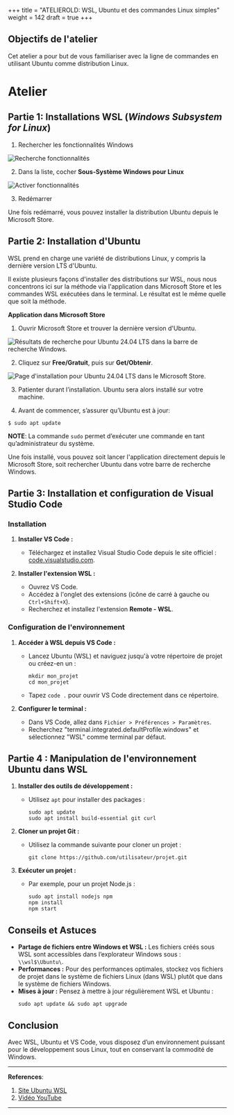 +++
title = "ATELIEROLD: WSL, Ubuntu et des commandes Linux simples"
weight = 142
draft = true
+++

## Objectifs de l'atelier

Cet atelier a pour but de vous familiariser avec la ligne de commandes en utilisant Ubuntu comme distribution Linux. 

<!--

## Format de la remise

{{% notice style=warning title=Attention %}}
Pour chacune des étapes des **parties 2 et 3** vous devrez prendre une **capture d'écran de vos commandes et résultats**. **ATTENTION**: On doit pouvoir voir votre nom d'utilisateur. Ne travaillez donc **pas** avec l'utilisateur `root`.
{{% /notice %}}

-->

# Atelier

## Partie 1: Installations WSL (*Windows Subsystem for Linux*)

1. Rechercher les fonctionnalités Windows

![Recherche fonctionnalités](recherche-fonctionnalites.png?width=25vw)

2. Dans la liste, cocher **Sous-Système Windows pour Linux**

![Activer fonctionnalités](activer-fonctionnalite.png?width=25vw)

3. Redémarrer

Une fois redémarré, vous pouvez installer la distribution Ubuntu depuis le Microsoft Store.

## Partie 2: Installation d'Ubuntu

WSL prend en charge une variété de distributions Linux, y compris la dernière version LTS d'Ubuntu. 

Il existe plusieurs façons d'installer des distributions sur WSL, nous nous concentrons ici sur la méthode via l'application dans Microsoft Store et les commandes WSL exécutées dans le terminal. Le résultat est le même quelle que soit la méthode.

**Application dans Microsoft Store**

1. Ouvrir Microsoft Store et trouver la dernière version d'Ubuntu.

![Résultats de recherche pour Ubuntu 24.04 LTS dans la barre de recherche Windows.](search-ubuntu-windows.png?width=40vw)

2. Cliquez sur **Free/Gratuit**, puis sur **Get/Obtenir**.

![Page d'installation pour Ubuntu 24.04 LTS dans le Microsoft Store.](choose-distribution.png?width=40vw)

3. Patienter durant l’installation. Ubuntu sera alors installé sur votre machine. 

4. Avant de commencer, s’assurer qu’Ubuntu est à jour:
```plaintext
$ sudo apt update
```
<!--
- Prenez une capture d'écran de la fenêtre de la commande avec le résultat et nommez-la `1.png`.
-->

**NOTE**: La commande `sudo` permet d’exécuter une commande en tant qu’administrateur du système.

Une fois installé, vous pouvez soit lancer l'application directement depuis le Microsoft Store, soit rechercher Ubuntu dans votre barre de recherche Windows.

<!--
- Prenez une capture d'écran de la fenêtre de terminal Ubuntu et nommez-la `2.png`.
-->


## Partie 3: Installation et configuration de Visual Studio Code

### Installation

1. **Installer VS Code :**
   - Téléchargez et installez Visual Studio Code depuis le site officiel : [code.visualstudio.com](https://code.visualstudio.com).

2. **Installer l'extension WSL :**
   - Ouvrez VS Code.
   - Accédez à l'onglet des extensions (icône de carré à gauche ou `Ctrl+Shift+X`).
   - Recherchez et installez l'extension **Remote - WSL**.

### Configuration de l'environnement

1. **Accéder à WSL depuis VS Code :**
   - Lancez Ubuntu (WSL) et naviguez jusqu'à votre répertoire de projet ou créez-en un :
     ```
     mkdir mon_projet
     cd mon_projet
     ```
   - Tapez `code .` pour ouvrir VS Code directement dans ce répertoire.

2. **Configurer le terminal :**
   - Dans VS Code, allez dans `Fichier > Préférences > Paramètres`.
   - Recherchez "terminal.integrated.defaultProfile.windows" et sélectionnez "WSL" comme terminal par défaut.


## Partie 4 : Manipulation de l'environnement Ubuntu dans WSL

1. **Installer des outils de développement :**
   - Utilisez `apt` pour installer des packages :
     ```
     sudo apt update
     sudo apt install build-essential git curl
     ```

2. **Cloner un projet Git :**
   - Utilisez la commande suivante pour cloner un projet :
     ```
     git clone https://github.com/utilisateur/projet.git
     ```

3. **Exécuter un projet :**
   - Par exemple, pour un projet Node.js :
     ```
     sudo apt install nodejs npm
     npm install
     npm start
     ```

## Conseils et Astuces

- **Partage de fichiers entre Windows et WSL :** Les fichiers créés sous WSL sont accessibles dans l’explorateur Windows sous : `\\wsl$\Ubuntu\`.
- **Performances :** Pour des performances optimales, stockez vos fichiers de projet dans le système de fichiers Linux (dans WSL) plutôt que dans le système de fichiers Windows.
- **Mises à jour :** Pensez à mettre à jour régulièrement WSL et Ubuntu :
  ```
  sudo apt update && sudo apt upgrade
  ```

## Conclusion

Avec WSL, Ubuntu et VS Code, vous disposez d’un environnement puissant pour le développement sous Linux, tout en conservant la commodité de Windows.

---
**References**:  
1. [Site Ubuntu WSL](https://documentation.ubuntu.com/wsl/en/latest/guides/install-ubuntu-wsl2/)
2. [Vidéo YouTube](https://youtu.be/HrAsmXy1-78?si=VyvuNbkGmthsnLAI)
---

